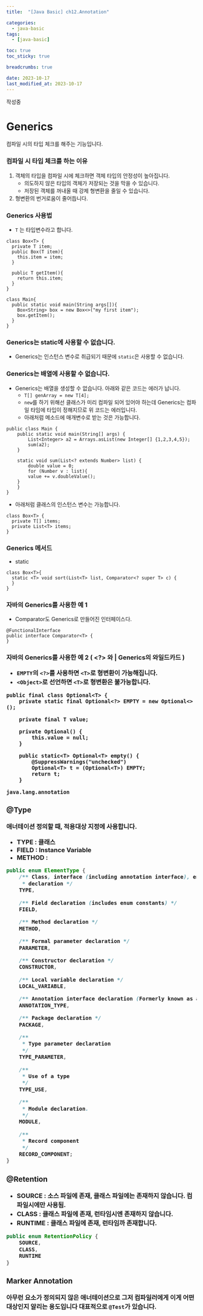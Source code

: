 ```yaml
---
title:  "[Java Basic] ch12.Annotation"

categories:
  - java-basic
tags:
  - [java-basic]

toc: true
toc_sticky: true

breadcrumbs: true

date: 2023-10-17
last_modified_at: 2023-10-17
---
```


작성중

# Generics
컴파일 시의 타입 체크를 해주는 기능입니다.

### 컴파일 시 타입 체크를 하는 이유
1. 객체의 타입을 컴파일 시에 체크하면 객체 타입의 안정성이 높아집니다.
   - 의도하지 않은 타입의 객체가 저장되는 것을 막을 수 있습니다.
   - 저장된 객체를 꺼내올 때 강제 형변환을 줄일 수 있습니다.
3. 형변환의 번거로움이 줄어듭니다.

### Generics 사용법
- `T` 는 타입변수라고 합니다.
```
class Box<T> {
  private T item;
  public Box(T item){
    this.item = item;
  }

  public T getItem(){
    return this.item;
  }
}

class Main{
  public static void main(String args[]){
    Box<String> box = new Box<>("my first item");
    box.getItem();
  }
}
```

### Generics는 static에 사용할 수 없습니다. 
- Generics는 인스턴스 변수로 취급되기 때문에 `static`은 사용할 수 없습니다.

### Generics는 배열에 사용할 수 없습니다.
- Generics는 배열을 생성할 수 없습니다. 아래와 같은 코드는 에러가 납니다.
  - ` T[] genArray = new T[4]; `
  - `new`를 하기 위해선 클래스가 미리 컴파일 되어 있어야 하는데 Generics는 컴파일 타임에 타입이 정해지므로 위 코드는 에러입니다.
  - 아래처럼 메소드에 매개변수로 받는 것은 가능합니다.
```
public class Main {
	public static void main(String[] args) {
		List<Integer> a2 = Arrays.asList(new Integer[] {1,2,3,4,5});
		sum(a2);
	}
	
	static void sum(List<? extends Number> list) {
		double value = 0;
		for (Number v : list){
	    value += v.doubleValue();
    }
	}
}

```
  - 아래처럼 클래스의 인스턴스 변수는 가능합니다.
```
class Box<T> {
  private T[] items;
  private List<T> items;
}
```

### Generics 메서드
- static
```
class Box<T>{
  static <T> void sort(List<T> list, Comparator<? super T> c) {
  }
}
```

### 자바의 Generics를 사용한 예 1
- Comparator도 Generics로 만들어진 인터페이스다.
```
@FunctionalInterface
public interface Comparator<T> {
}
```

### 자바의 Generics를 사용한 예 2 ( <?> 와 <Object> | Generics의 와일드카드 )
- `EMPTY`의 `<?>`를 사용하면 `<T>`로 형변환이 가능해집니다.
- `<Object>`로 선언하면 `<T>`로 형변환은 불가능합니다.
```
public final class Optional<T> {
    private static final Optional<?> EMPTY = new Optional<>();

    private final T value;

    private Optional() {
        this.value = null;
    }

    public static<T> Optional<T> empty() {
        @SuppressWarnings("unchecked")
        Optional<T> t = (Optional<T>) EMPTY;
        return t;
    }

```


`java.lang.annotation`

### @Type
애너테이션 정의할 때, 적용대상 지정에 사용합니다.
- TYPE : 클래스
- FIELD : Instance Variable
- METHOD : 

```java
public enum ElementType {
    /** Class, interface (including annotation interface), enum, or record
     * declaration */
    TYPE,

    /** Field declaration (includes enum constants) */
    FIELD,

    /** Method declaration */
    METHOD,

    /** Formal parameter declaration */
    PARAMETER,

    /** Constructor declaration */
    CONSTRUCTOR,

    /** Local variable declaration */
    LOCAL_VARIABLE,

    /** Annotation interface declaration (Formerly known as an annotation type.) */
    ANNOTATION_TYPE,

    /** Package declaration */
    PACKAGE,

    /**
     * Type parameter declaration
     */
    TYPE_PARAMETER,

    /**
     * Use of a type
     */
    TYPE_USE,

    /**
     * Module declaration.
     */
    MODULE,

    /**
     * Record component
     */
    RECORD_COMPONENT;
}
```

### @Retention
- SOURCE : 소스 파일에 존재, 클래스 파일에는 존재하지 않습니다. 컴파일시에만 사용됨.
- CLASS : 클래스 파일에 존재, 런타임시엔 존재하지 않습니다.
- RUNTIME : 클래스 파일에 존재, 런타임까  존재합니다.

```java
public enum RetentionPolicy {
    SOURCE,
    CLASS,
    RUNTIME
}
```

### Marker Annotation
아무런 요소가 정의되지 않은 애너테이션으로 그저 컴파일러에게 이게 어떤 대상인지 알리는 용도입니다
대표적으로 `@Test`가 있습니다.
